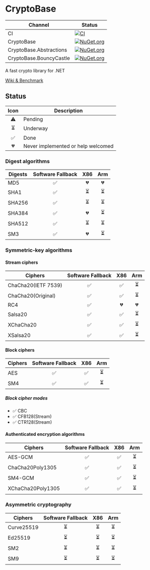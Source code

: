 # CryptoBase
Channel | Status
-|-
CI | [![CI](https://github.com/HMBSbige/CryptoBase/workflows/CI/badge.svg)](https://github.com/HMBSbige/CryptoBase/actions)
CryptoBase | [![NuGet.org](https://img.shields.io/nuget/v/CryptoBase.svg)](https://www.nuget.org/packages/CryptoBase/)
CryptoBase.Abstractions | [![NuGet.org](https://img.shields.io/nuget/v/CryptoBase.Abstractions.svg)](https://www.nuget.org/packages/CryptoBase.Abstractions/)
CryptoBase.BouncyCastle | [![NuGet.org](https://img.shields.io/nuget/v/CryptoBase.BouncyCastle.svg)](https://www.nuget.org/packages/CryptoBase.BouncyCastle/)

A fast crypto library for .NET

[Wiki & Benchmark](https://github.com/HMBSbige/CryptoBase/wiki)

## Status

| Icon | Description |
|:----:|-----------|
⚠️ | Pending
⏳ | Underway
✅ | Done
💔 | Never implemented or help welcomed

### Digest algorithms

| Digests | Software Fallback | X86 | Arm |
| ------- |:-----------------:|:---:|:---:|
MD5 | ✅ | 💔 | 💔
SHA1 | ✅ | ⏳ | ⏳
SHA256 | ✅ | ⏳ | ⏳
SHA384 | ✅ | 💔 | ⏳
SHA512 | ✅ | ⏳ | ⏳
SM3 | ✅ | 💔 | ⏳

### Symmetric-key algorithms
#### Stream ciphers

| Ciphers | Software Fallback | X86 | Arm |
| ------- |:-----------------:|:---:|:---:|
ChaCha20(IETF 7539) | ✅ | ✅ | ⏳
ChaCha20(Original) | ✅ | ✅ | ⏳
RC4 | ✅ | 💔 | 💔
Salsa20 | ✅ | ✅ | ⏳
XChaCha20 | ✅ | ✅ | ⏳
XSalsa20 | ✅ | ✅ | ⏳

#### Block ciphers

| Ciphers | Software Fallback | X86 | Arm |
| ------- |:-----------------:|:---:|:---:|
AES | ✅ | ✅ | ⏳
SM4 | ✅ | ✅ | ⏳

##### Block cipher modes

* ✅ CBC
* ✅ CFB128(Stream)
* ✅ CTR128(Stream)

#### Authenticated encryption algorithms

| Ciphers | Software Fallback | X86 | Arm |
| ------- |:-----------------:|:---:|:---:|
AES-GCM | ✅ | ✅ | ⏳
ChaCha20Poly1305 | ✅ | ✅ | ⏳
SM4-GCM | ✅ | ✅ | ⏳
XChaCha20Poly1305 | ✅ | ✅ | ⏳

### Asymmetric cryptography

| Ciphers | Software Fallback | X86 | Arm |
| ------- |:-----------------:|:---:|:---:|
Curve25519 | ⏳ | ⏳ | ⏳
Ed25519 | ⏳ | ⏳ | ⏳
SM2 | ⏳ | ⏳ | ⏳
SM9 | ⏳ | ⏳ | ⏳

